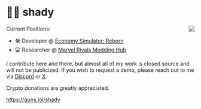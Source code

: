<h1 align="left">🐱‍👤 shady</h1>
<img align="right" src="https://github-readme-stats.vercel.app/api?username=u4pak&show_icons=true&locale=en&theme=apprentice" />
<p align="left">
Current Positions:

- 🛠 Developer @ <a href="https://ecsr.io">Economy Simulator: Reborn</a></br>
- 💻 Researcher @ <a href="https://discord.gg/marvelrivalsmodding">Marvel Rivals Modding Hub</a>

I contribute here and there, but almost all of my work is closed source and will not be publicized. If you wish to request a demo, please reach out to me via [Discord](https://discord.com/users/876581935596589098) or [X](https://x.com/bandsnracks).

Crypto donations are greatly appreciated.

https://guns.lol/shady
</p>

